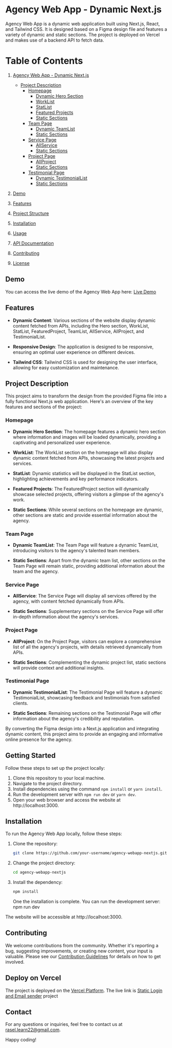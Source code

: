 # Agency Web App - Dynamic Next.js

Agency Web App is a dynamic web application built using Next.js, React, and Tailwind CSS. It is designed based on a Figma design file and features a variety of dynamic and static sections. The project is deployed on Vercel and makes use of a backend API to fetch data.

# Table of Contents

1. [Agency Web App - Dynamic Next.js](#agency-web-app---dynamic-nextjs)

   - [Project Description](#project-description)
     - [Homepage](#homepage)
       - [Dynamic Hero Section](#dynamic-hero-section)
       - [WorkList](#worklist)
       - [StatList](#statlist)
       - [Featured Projects](#featured-projects)
       - [Static Sections](#static-sections)
     - [Team Page](#team-page)
       - [Dynamic TeamList](#dynamic-teamlist)
       - [Static Sections](#static-sections-1)
     - [Service Page](#service-page)
       - [AllService](#allservice)
       - [Static Sections](#static-sections-2)
     - [Project Page](#project-page)
       - [AllProject](#allproject)
       - [Static Sections](#static-sections-3)
     - [Testimonial Page](#testimonial-page)
       - [Dynamic TestimonialList](#dynamic-testimoniallist)
       - [Static Sections](#static-sections-4)

2. [Demo](#demo)
3. [Features](#features)
4. [Project Structure](#project-structure)
5. [Installation](#installation)
6. [Usage](#usage)
7. [API Documentation](#api-documentation)
8. [Contributing](#contributing)
9. [License](#license)

## Demo

You can access the live demo of the Agency Web App here: [Live Demo](https://agency-webapp-nextjs.vercel.app/)

## Features

- **Dynamic Content**: Various sections of the website display dynamic content fetched from APIs, including the Hero section, WorkList, StatList, FeaturedProject, TeamList, AllService, AllProject, and TestimonialList.

- **Responsive Design**: The application is designed to be responsive, ensuring an optimal user experience on different devices.

- **Tailwind CSS**: Tailwind CSS is used for designing the user interface, allowing for easy customization and maintenance.

## Project Description

This project aims to transform the design from the provided Figma file into a fully functional Next.js web application. Here's an overview of the key features and sections of the project:

### Homepage

- **Dynamic Hero Section**: The homepage features a dynamic hero section where information and images will be loaded dynamically, providing a captivating and personalized user experience.

- **WorkList**: The WorkList section on the homepage will also display dynamic content fetched from APIs, showcasing the latest projects and services.

- **StatList**: Dynamic statistics will be displayed in the StatList section, highlighting achievements and key performance indicators.

- **Featured Projects**: The FeaturedProject section will dynamically showcase selected projects, offering visitors a glimpse of the agency's work.

- **Static Sections**: While several sections on the homepage are dynamic, other sections are static and provide essential information about the agency.

### Team Page

- **Dynamic TeamList**: The Team Page will feature a dynamic TeamList, introducing visitors to the agency's talented team members.

- **Static Sections**: Apart from the dynamic team list, other sections on the Team Page will remain static, providing additional information about the team and the agency.

### Service Page

- **AllService**: The Service Page will display all services offered by the agency, with content fetched dynamically from APIs.

- **Static Sections**: Supplementary sections on the Service Page will offer in-depth information about the agency's services.

### Project Page

- **AllProject**: On the Project Page, visitors can explore a comprehensive list of all the agency's projects, with details retrieved dynamically from APIs.

- **Static Sections**: Complementing the dynamic project list, static sections will provide context and additional insights.

### Testimonial Page

- **Dynamic TestimonialList**: The Testimonial Page will feature a dynamic TestimonialList, showcasing feedback and testimonials from satisfied clients.

- **Static Sections**: Remaining sections on the Testimonial Page will offer information about the agency's credibility and reputation.

By converting the Figma design into a Next.js application and integrating dynamic content, this project aims to provide an engaging and informative online presence for the agency.

## Getting Started

Follow these steps to set up the project locally:

1. Clone this repository to your local machine.
2. Navigate to the project directory.
3. Install dependencies using the command `npm install` or `yarn install`.
4. Run the development server with `npm run dev` or `yarn dev`.
5. Open your web browser and access the website at http://localhost:3000.

## Installation

To run the Agency Web App locally, follow these steps:

1. Clone the repository:

   ```bash
   git clone https://github.com/your-username/agency-webapp-nextjs.git
   ```

2. Change the project directory:

   ```bash
   cd agency-webapp-nextjs
   ```

3. Install the dependency:

   ```bash
   npm install
   ```

   One the installation is complete. You can run the development server: npm run dev

The website will be accessible at http://localhost:3000.

## Contributing

We welcome contributions from the community. Whether it's reporting a bug, suggesting improvements, or creating new content, your input is valuable. Please see our [Contribution Guidelines](CONTRIBUTING.md) for details on how to get involved.

## Deploy on Vercel

The project is deployed on the [Vercel Platform](https://vercel.com).
The live link is [Static Login and Email sender](https://agency-webapp-nextjs.vercel.app/) project

## Contact

For any questions or inquiries, feel free to contact us at [rasel.learn22@gmail.com](mailto:rasel.learn22@gmail.com).

Happy coding!
